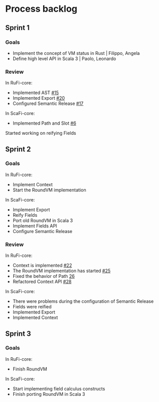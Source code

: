 # Process backlog

## Sprint 1

### Goals

- Implement the concept of VM status in Rust | Filippo, Angela
- Define high level API in Scala 3 | Paolo, Leonardo

### Review

In RuFi-core:

- Implemented AST [#15](https://github.com/RustFields/RuFi-core/pull/15)
- Implemented Export [#20](https://github.com/RustFields/RuFi-core/pull/20)
- Configured Semantic Release [#17](https://github.com/RustFields/RuFi-core/pull/17)

In ScaFi-core:

- Implemented Path and Slot [#6](https://github.com/RustFields/ScaFi-core/pull/6)

Started working on reifying Fields

## Sprint 2

### Goals

In RuFi-core:
- Implement Context
- Start the RoundVM implementation

In ScaFi-core:
- Implement Export
- Reify Fields
- Port old RoundVM in Scala 3
- Implement Fields API
- Configure Semantic Release

### Review

In RuFi-core:
- Context is implemented [#22](https://github.com/RustFields/RuFi-core/pull/22)
- The RoundVM implementation has started [#25](https://github.com/RustFields/RuFi-core/pull/25)
- Fixed the behavior of Path [26](https://github.com/RustFields/RuFi-core/pull/26)
- Refactored Context API [#28](https://github.com/RustFields/RuFi-core/pull/28)

In ScaFi-core:
- There were problems during the configuration of Semantic Release
- Fields were reified
- Implemented Export
- Implemented Context

## Sprint 3

### Goals

In RuFi-core:

- Finish RoundVM

In ScaFi-core:

- Start implementing field calculus constructs
- Finish porting RoundVM in Scala 3
